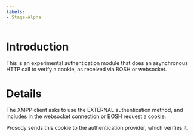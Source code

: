 ```yaml
---
labels:
- Stage-Alpha
...
```


Introduction
============

This is an experimental authentication module that does an asynchronous
HTTP call to verify a cookie, as received via BOSH or websocket.

Details
=======

The XMPP client asks to use the EXTERNAL authentication method, and includes in
the websocket connection or BOSH request a cookie.

Prosody sends this cookie to the authentication provider, which verifies it.
